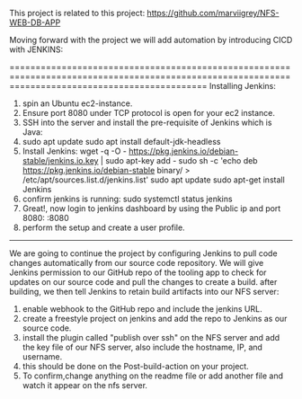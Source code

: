 This project is related to this project: https://github.com/marviigrey/NFS-WEB-DB-APP

Moving forward with the project we will add automation by introducing CICD with JENKINS:

==================================================================================================================================================
Installing Jenkins:
1. spin an Ubuntu ec2-instance.
2. Ensure port 8080 under TCP protocol is open for your ec2 instance.
3. SSH into the server and install the pre-requisite of Jenkins which is Java:
4. sudo apt update
   sudo apt install default-jdk-headless
5. Install Jenkins:
wget -q -O - https://pkg.jenkins.io/debian-stable/jenkins.io.key | sudo apt-key add -
sudo sh -c 'echo deb https://pkg.jenkins.io/debian-stable binary/ > \
    /etc/apt/sources.list.d/jenkins.list'
sudo apt update
sudo apt-get install Jenkins
6. confirm jenkins is running:
      sudo systemctl status jenkins
7. Great!, now login to jenkins dashboard by using the Public ip and port 8080:
     <public-ip>:8080
8. perform the setup and create a user profile.
----------------------------------------------------------------------------------------------------
We are going to continue the project by configuring Jenkins to pull code changes automatically from our source code repository.
We will give Jenkins permission to our GitHub repo of the tooling app to check for updates on our source code and pull the changes to create a build.
after building, we then tell Jenkins to retain build artifacts into our NFS server:

1. enable webhook to the GitHub repo and include the jenkins URL.
2. create a freestyle project on jenkins and add the repo to Jenkins as our source code.
3. install the plugin called "publish over ssh" on the NFS server and add the key file of our NFS server, also include the hostname, IP, and username.
4. this should be done on the Post-build-action on your project.
5. To confirm,change anything on the readme file or add another file and watch it appear on the nfs server.
   
